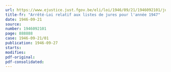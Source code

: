 ```yaml
---
url: https://www.ejustice.just.fgov.be/eli/loi/1946/09/21/1946092101/justel
title-fr: "Arrêté-Loi relatif aux listes de jures pour l'année 1947"
date: 1946-09-21
source:
number: 1946092101
page: 888888
case: 1946-09-21/01
publication: 1946-09-27
starts:
modifies:
pdf-original:
pdf-consolidated:
---
```


